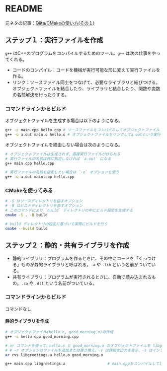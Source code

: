 # README

元ネタの記事：[Qiita/CMakeの使い方(その１)](https://qiita.com/shohirose/items/45fb49c6b429e8b204ac)

## ステップ１：実行ファイルを作成

`g++` はC++のプログラムをコンパイルするためのツール。`g++` は次の仕事をやってくれる。

* コードのコンパイル：コードを機械が実行可能な形に変えて実行ファイルを作る。
* リンク：ソースファイル同士をつなげて、必要なライブラリと結びつける。オブジェクトファイルを結合したり、ライブラリと結合したり、関数や変数の名前解決を行ったりする。

### コマンドラインからビルド

オブジェクトファイルを生成する場合は以下のようになる。

```bash
g++ -c main.cpp hello.cpp # ソースファイルをコンパイルしてオブジェクトファイル（main.o, hello.o）を生成
g++ -o a.out main.o hello.o # オブジェクトファイルをリンクしてa.outという実行ファイルを生成
```

オブジェクトファイルを経由しない場合は次のようになる。

```bash
# オブジェクトファイルは生成されず、直接実行ファイルが作られる
# 実行ファイルの名前は特に指定しなければ `a.out` になる
g++ main.cpp hello.cpp
```

```bash
# 実行ファイルの名前を指定したい場合は `-o` オプションを使う
g++ -o a.out main.cpp hello.cpp
```

### CMakeを使ってみる

```bash
# -S はソースディレクトリを指すオプション
# -B はビルドディレクトリを指すオプション
# このコマンドにより `build` ディレクトリの中にビルド設定を生成する
cmake -S . -B build

# build ディレクトリの設定に基づいて実際にビルドを行う
cmake --build build
```

## ステップ２：静的・共有ライブラリを作成

* 静的ライブラリ：プログラムを作るときに、その中にコードを「くっつける」ものが静的ライブラリと呼ばれる。`.a` や `.lib` という名前がついている。
* 共有ライブラリ：プログラムが実行されるときに、自動で読み込まれるもの。`.so` や `.dll` という名前がついている。

### コマンドラインからビルド

コマンドなし

#### 静的ライブラリを作成

```bash
# オブジェクトファイル(hello.o, good_morning.o)の作成
g++ -c hello.cpp good_morning.cpp

# ar コマンドを使って、hello.o と good_morning.o のオブジェクトファイルを libgreetings.a という名前の静的ライブラリにまとめる
# # -r オプションはファイルを追加または置き換え、-v は詳細な出力を表示、-s はインデックスを作成する
ar rvs libgreetings.a hello.o good_morning.o

g++ main.cpp libgreetings.a                   # main.cppをコンパイルしてlibgreetings.aとリンクし実行ファイルa.outを作成
```
